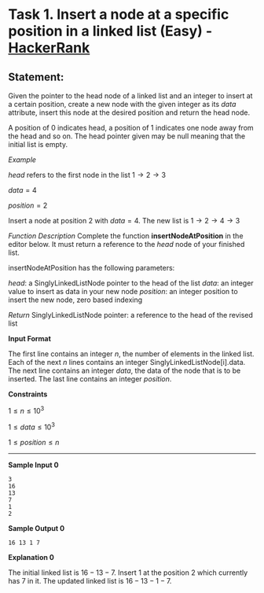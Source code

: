 # Task 1. Insert a node at a specific position in a linked list (Easy) - [HackerRank](<https://www.hackerrank.com/contests/sda-hw-4-2022/challenges/insert-a-node-at-a-specific-position-in-a-linked-list>)

## Statement:

Given the pointer to the head node of a linked list and an integer to insert at a certain position, create a new node with the given integer as its $data$ attribute, insert this node at the desired position and return the head node.

A position of 0 indicates head, a position of 1 indicates one node away from the head and so on. The head pointer given may be null meaning that the initial list is empty.

*Example*

$head$ refers to the first node in the list $1 \rightarrow 2 \rightarrow 3$

$data = 4$

$position = 2$

Insert a node at position $2$ with $data=4$. The new list is $1 \rightarrow 2 \rightarrow 4 \rightarrow 3$

*Function Description*
Complete the function **insertNodeAtPosition** in the editor below. It must return a reference to the $head$ node of your finished list.

insertNodeAtPosition has the following parameters:

$head$: a SinglyLinkedListNode pointer to the head of the list
$data$: an integer value to insert as data in your new node
$position$: an integer position to insert the new node, zero based indexing

*Return*
SinglyLinkedListNode pointer: a reference to the head of the revised list

**Input Format**

The first line contains an integer $n$, the number of elements in the linked list.
Each of the next $n$ lines contains an integer SinglyLinkedListNode[i].data.
The next line contains an integer $data$, the data of the node that is to be inserted.
The last line contains an integer $position$.

**Constraints**

$1 \le n \le 10^3$

$1 \le data \le 10^3$

$1 \le position \le n$

---

**Sample Input 0**

```
3
16
13
7
1
2
```

**Sample Output 0**

```
16 13 1 7
```

**Explanation 0**

The initial linked list is $16-13-7$. Insert $1$ at the position $2$ which currently has $7$ in it. The updated linked list is $16-13-1-7$.